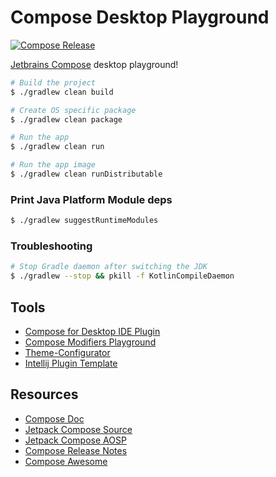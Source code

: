 # Compose Desktop Playground

[![Compose Release](https://img.shields.io/github/v/release/JetBrains/compose-jb?color=orange&include_prereleases&label=latest%20build&logo=apache-rocketmq&logoColor=orange&style=for-the-badge)](https://github.com/JetBrains/compose-jb/releases)

[Jetbrains Compose][0] desktop playground!

```bash
# Build the project
$ ./gradlew clean build

# Create OS specific package
$ ./gradlew clean package

# Run the app
$ ./gradlew clean run

# Run the app image
$ ./gradlew clean runDistributable
```

### Print Java Platform Module deps

```bash
$ ./gradlew suggestRuntimeModules
```

### Troubleshooting

```bash
# Stop Gradle daemon after switching the JDK
$ ./gradlew --stop && pkill -f KotlinCompileDaemon

```

## Tools

- [Compose for Desktop IDE Plugin](https://plugins.jetbrains.com/plugin/16541-compose-for-desktop-ide-support)
- [Compose Modifiers Playground](https://plugins.jetbrains.com/plugin/16417-compose-modifiers-playground)
- [Theme-Configurator](https://github.com/supertechninja/Jetpack-Compose-Theme-Configurator)
- [Intellij Plugin Template](https://github.com/JetBrains/compose-jb/tree/master/examples/intelliJPlugin)


## Resources

- [Compose Doc](https://developer.android.com/jetpack/compose/documentation)
- [Jetpack Compose Source](https://github.com/androidx/androidx/tree/androidx-main/compose)
- [Jetpack Compose AOSP](https://cs.android.com/androidx/platform/frameworks/support/+/androidx-main:compose/)
- [Compose Release Notes](https://developer.android.com/jetpack/androidx/releases/compose)
- [Compose Awesome](https://github.com/jetpack-compose/jetpack-compose-awesome)

[0]: https://www.jetbrains.com/lp/compose
[1]: https://filiph.github.io/raytracer/
[2]: https://github.com/filiph/filiphnet/blob/master/tool/spanify.dart
[3]: https://github.com/RayTracing/raytracing.github.io
